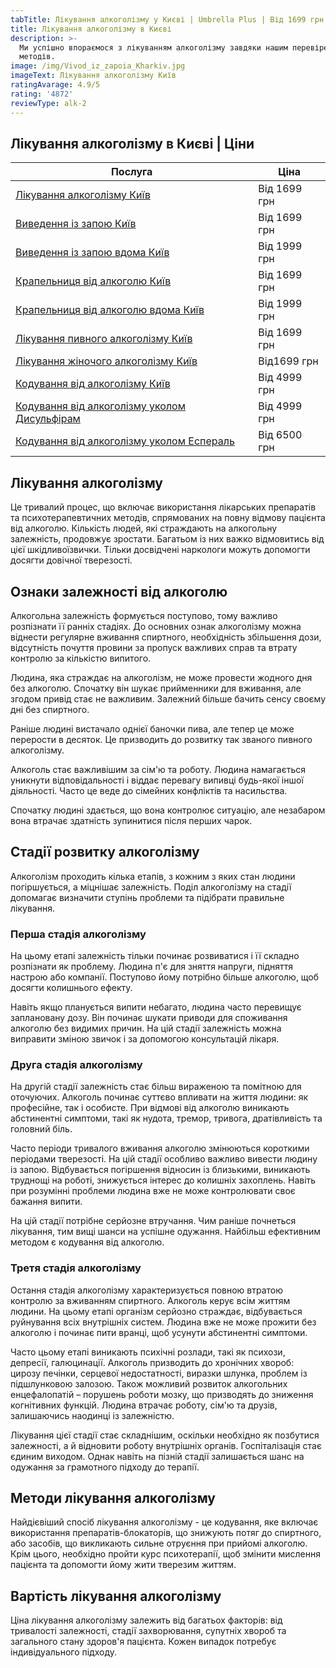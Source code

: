 ```yaml
---
tabTitle: Лікування алкоголізму у Києві | Umbrella Plus | Від 1699 грн
title: Лікування алкоголізму в Києві
description: >-
  Ми успішно впораємося з лікуванням алкоголізму завдяки нашим перевіреним
  методів.
image: /img/Vivod_iz_zapoia_Kharkiv.jpg
imageText: Лікування алкоголізму Київ
ratingAvarage: 4.9/5
rating: '4872'
reviewType: alk-2
---
```


## Лікування алкоголізму в Києві | Ціни

| Послуга                                                                                   | Ціна         |
| ----------------------------------------------------------------------------------------- | ------------ |
| [Лікування алкоголізму Київ](likyvania-alkogolizmy-kiev)                                  | Від 1699 грн |
| [Виведення із запою Київ](Vivod-iz-zapoia-kiev-ua)                                        | Від 1699 грн |
| [Виведення із запою вдома Київ](Vivod-iz-zapoia-na-domy-kiev-ua)                          | Від 1999 грн |
| [Крапельниця від алкоголю Київ](Kapelnica_ot_alkogola_kiev)                               | Від 1699 грн |
| [Крапельниця від алкоголю вдома Київ](Kapelnica_ot_alkogola_na_dom_kiev)                  | Від 1999 грн |
| [Лікування пивного алкоголізму Київ](likyvania-pivnogo-alkogolizma-kyiv)                  | Від 1699 грн |
| [Лікування жіночого алкоголізму Київ](likyvania-jenskogo-alkogolizma-kiev)                | Від1699 грн  |
| [Кодування від алкоголізму Київ](kodirovka-ot-alkogolia-kiev-ua)                          | Від 4999 грн |
| [Кодування від алкоголізму уколом Дисульфірам](kodirovka-ot-alkogolia-disulfiram-kiev-ua) | Від 4999 грн |
| [Кодування від алкоголізму уколом Еспераль](kodirovka-ot-alkogolizma-espiarl-kiev-ua)     | Від 6500 грн |

## Лікування алкоголізму

Це тривалий процес, що включає використання лікарських препаратів та психотерапевтичних методів, спрямованих на повну відмову пацієнта від алкоголю. Кількість людей, які страждають на алкогольну залежність, продовжує зростати. Багатьом із них важко відмовитись від цієї шкідливої ​​звички. Тільки досвідчені наркологи можуть допомогти досягти довічної тверезості.

## Ознаки залежності від алкоголю

Алкогольна залежність формується поступово, тому важливо розпізнати її ранніх стадіях. До основних ознак алкоголізму можна віднести регулярне вживання спиртного, необхідність збільшення дози, відсутність почуття провини за пропуск важливих справ та втрату контролю за кількістю випитого.

Людина, яка страждає на алкоголізм, не може провести жодного дня без алкоголю. Спочатку він шукає прийменники для вживання, але згодом привід стає не важливим. Залежний більше бачить сенсу своєму дні без спиртного.

Раніше людині вистачало однієї баночки пива, але тепер це може перерости в десяток. Це призводить до розвитку так званого пивного алкоголізму.

Алкоголь стає важливішим за сім'ю та роботу. Людина намагається уникнути відповідальності і віддає перевагу випивці будь-якої іншої діяльності. Часто це веде до сімейних конфліктів та насильства.

Спочатку людині здається, що вона контролює ситуацію, але незабаром вона втрачає здатність зупинитися після перших чарок.

## Стадії розвитку алкоголізму

Алкоголізм проходить кілька етапів, з кожним з яких стан людини погіршується, а міцнішає залежність. Поділ алкоголізму на стадії допомагає визначити ступінь проблеми та підібрати правильне лікування.

### Перша стадія алкоголізму

На цьому етапі залежність тільки починає розвиватися і її складно розпізнати як проблему. Людина п'є для зняття напруги, підняття настрою або компанії. Поступово йому потрібно більше алкоголю, щоб досягти колишнього ефекту.

Навіть якщо планується випити небагато, людина часто перевищує заплановану дозу. Він починає шукати приводи для споживання алкоголю без видимих ​​причин. На цій стадії залежність можна виправити зміною звичок і за допомогою консультацій лікаря.

### Друга стадія алкоголізму

На другій стадії залежність стає більш вираженою та помітною для оточуючих. Алкоголь починає суттєво впливати на життя людини: як професійне, так і особисте. При відмові від алкоголю виникають абстинентні симптоми, такі як нудота, тремор, тривога, дратівливість та головний біль.

Часто періоди тривалого вживання алкоголю змінюються короткими періодами тверезості. На цій стадії особливо важливо вивести людину із запою. Відбувається погіршення відносин із близькими, виникають труднощі на роботі, знижується інтерес до колишніх захоплень. Навіть при розумінні проблеми людина вже не може контролювати своє бажання випити.

На цій стадії потрібне серйозне втручання. Чим раніше почнеться лікування, тим вищі шанси на успішне одужання. Найбільш ефективним методом є кодування від алкоголю.

### Третя стадія алкоголізму

Остання стадія алкоголізму характеризується повною втратою контролю за вживанням спиртного. Алкоголь керує всім життям людини. На цьому етапі організм серйозно страждає, відбувається руйнування всіх внутрішніх систем. Людина вже не може прожити без алкоголю і починає пити вранці, щоб усунути абстинентні симптоми.

Часто цьому етапі виникають психічні розлади, такі як психози, депресії, галюцинації. Алкоголь призводить до хронічних хвороб: цирозу печінки, серцевої недостатності, виразки шлунка, проблем із підшлунковою залозою. Також можливий розвиток алкогольних енцефалопатій – порушень роботи мозку, що призводять до зниження когнітивних функцій. Людина втрачає роботу, сім'ю та друзів, залишаючись наодинці із залежністю.

Лікування цієї стадії стає складнішим, оскільки необхідно як позбутися залежності, а й відновити роботу внутрішніх органів. Госпіталізація стає єдиним виходом. Однак навіть на пізній стадії залишається шанс на одужання за грамотного підходу до терапії.

## Методи лікування алкоголізму

Найдієвіший спосіб лікування алкоголізму - це кодування, яке включає використання препаратів-блокаторів, що знижують потяг до спиртного, або засобів, що викликають сильне отруєння при прийомі алкоголю. Крім цього, необхідно пройти курс психотерапії, щоб змінити мислення пацієнта та допомогти йому жити тверезим життям.

## Вартість лікування алкоголізму

Ціна лікування алкоголізму залежить від багатьох факторів: від тривалості залежності, стадії захворювання, супутніх хвороб та загального стану здоров'я пацієнта. Кожен випадок потребує індивідуального підходу.
